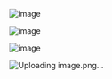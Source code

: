 ![image](https://github.com/user-attachments/assets/3f0899b2-44a6-4d4e-b396-8ea044b790eb)

![image](https://github.com/user-attachments/assets/57c55328-4138-4b07-82a4-41ba1855a4d6)


![image](https://github.com/user-attachments/assets/6a10d682-ffe1-430e-b1f0-881085fab0e2)


![Uploading image.png…]()

